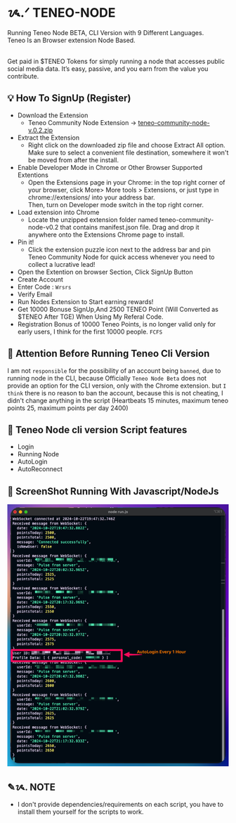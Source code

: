 # ᝰ.ᐟ TENEO-NODE

Running Teneo Node BETA, CLI Version with 9 Different Languages. <br>
Teneo Is an Browser extension Node Based. <br>

<img src="https://cdn.prod.website-files.com/665c71122bb2018f6ed3f9c9/66eaaf8660d0ba047f3f2058_screenshot.png" loading="lazy" width="266" height="Auto" alt="" srcset="https://cdn.prod.website-files.com/665c71122bb2018f6ed3f9c9/66eaaf8660d0ba047f3f2058_screenshot-p-500.png 500w, https://cdn.prod.website-files.com/665c71122bb2018f6ed3f9c9/66eaaf8660d0ba047f3f2058_screenshot.png 626w" sizes="(max-width: 479px) 100vw, (max-width: 991px) 33vw, 266px" class="image-32"> <br>
Get paid in $TENEO Tokens for simply running a node that accesses public social media data. It’s easy, passive, and you earn from the value you contribute.



## 💡 How To SignUp (Register)

- Download the Extension
   - Teneo Community Node Extension -> [ teneo-community-node-v.0.2.zip ](https://teneo.pro/community-node#:~:text=Download%20extension%20as%20zip%20file%20teneo%2Dcommunity%2Dnode%2Dv.0.2.zip)
- Extract the Extension
   - Right click on the downloaded zip file and choose Extract All option. Make sure to select a convenient file destination, somewhere it won't be moved from after the install.
- Enable Developer Mode in Chrome or Other Browser Supported Extentions
   - Open the Extensions page in your Chrome: in the top right corner of your browser, click More> More tools > Extensions, or just type in chrome://extensions/ into your address bar. <br>
     Then, turn on     Developer mode switch in the top right corner.
- Load extension into Chrome
   - Locate the unzipped extension folder named teneo-community-node-v0.2 that contains manifest.json file. Drag and drop it anywhere onto the Extensions Chrome page to install.
- Pin it!
   - Click the extension puzzle icon next to the address bar and pin Teneo Community Node for quick access whenever you need to collect a lucrative lead!
- Open the Extention on browser Section, Click SignUp Button
- Create Account
- Enter Code : `Wrsrs`
- Verify Email
- Run Nodes Extension to Start earning rewards!
- Get 10000 Bonuse SignUp,And 2500 TENEO Point (Will Converted as $TENEO After TGE) When Using My Referal Code.
- Registration Bonus of 10000 Teneo Points, is no longer valid only for early users, I think for the first 10000 people. `FCFS`

## 🚨 Attention Before Running Teneo Cli Version

I am not `responsible` for the possibility of an account being `banned`, due to running node in the CLI, because Officially `Teneo Node Beta` does not provide an option for the CLI version, only with the Chrome extension.
but `I think` there is no reason to ban the account, because this is not cheating, I didn't change anything in the script (Heartbeats 15 minutes, maximum teneo points 25, maximum points per day 2400)

## 📎 Teneo Node cli version Script features

- Login
- Running Node
- AutoLogin
- AutoReconnect

## 📌  ScreenShot Running With Javascript/NodeJs

<img src="/Asset/Screenshot 2024-10-23 at 04.32.24.png" width=600>

## ✎ᝰ. NOTE 
- I don't provide dependencies/requirements on each script, you have to install them yourself for the scripts to work.
